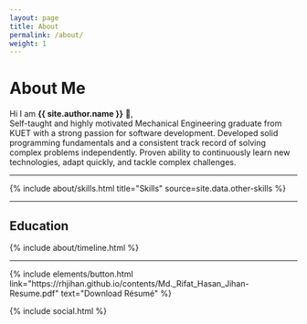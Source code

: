 ```yaml
---
layout: page
title: About
permalink: /about/
weight: 1
---
```


# **About Me**

Hi I am **{{ site.author.name }}** :wave:,<br>
Self-taught and highly motivated Mechanical Engineering graduate from KUET with a strong passion for software development. Developed solid programming fundamentals and a consistent track record of solving complex problems independently. Proven ability to continuously learn new technologies, adapt quickly, and tackle complex challenges.

___


<div class="row">
{% include about/skills.html title="Skills" source=site.data.other-skills %}
</div>

___


<h2 class="mb-3">Education</h2>
<div class="row">
{% include about/timeline.html %}
</div>

___


<p class="text-center">
{% include elements/button.html link="https://rhjihan.github.io/contents/Md._Rifat_Hasan_Jihan-Resume.pdf" text="Download Résumé" %}
</p>

<footer class="mt-auto py-3 text-center">
  {% include social.html %}
</footer>
